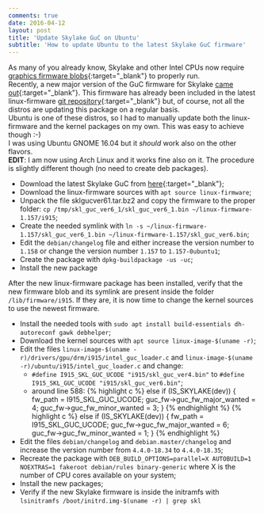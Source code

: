 ```yaml
---                                                                                     
comments: true
date: 2016-04-12
layout: post
title: 'Update Skylake GuC on Ubuntu'
subtitle: 'How to update Ubuntu to the latest Skylake GuC firmware'
---
```


As many of you already know, Skylake and other Intel CPUs now require [graphics firmware blobs](http://www.phoronix.com/scan.php?page=news_item&px=intel-skl-bxt-firmware-blobs){:target="_blank"} to properly run.<br>
Recently, a new major version of the GuC firmware for Skylake [came out](https://01.org/linuxgraphics/downloads/skylake-guc-6.1){:target="_blank"}. This firmware has already been included in the latest linux-firmware [git repository](http://git.kernel.org/cgit/linux/kernel/git/firmware/linux-firmware.git/commit/?id=0a0c97667d0e80c56de8fd999d17bf2b553aab8f){:target="_blank"} but, of course, not all the distros are updating this package on a regular basis.<br>Ubuntu is one of these distros, so I had to manually update both the linux-firmware and the kernel packages on my own. This was easy to achieve though :-)
<br>I was using Ubuntu GNOME 16.04 but it _should_ work also on the other flavors.
<br>**EDIT**: I am now using Arch Linux and it works fine also on it. The procedure is slightly different though (no need to create deb packages).

- Download the latest Skylake GuC from [here](https://01.org/linuxgraphics/downloads/skylake-guc-6.1){:target="_blank"};
- Download the linux-firmware sources with `apt source linux-firmware`;
- Unpack the file sklgucver61.tar.bz2 and copy the firmware to the proper folder: `cp /tmp/skl_guc_ver6_1/skl_guc_ver6_1.bin ~/linux-firmware-1.157/i915`;
- Create the needed symlink with `ln -s ~/linux-firmware-1.157/skl_guc_ver6_1.bin ~/linux-firmware-1.157/skl_guc_ver6.bin`;
- Edit the `debian/changelog` file and either increase the version number to `1.158` or change the version number `1.157` to `1.157-0ubuntu1`;
- Create the package with `dpkg-buildpackage -us -uc`;
- Install the new package

After the new linux-firmware package has been installed, verify that the new firmware blob and its symlink are present inside the folder `/lib/firmware/i915`. If they are, it is now time to change the kernel sources to use the newest firmware.

- Install the needed tools with `sudo apt install build-essentials dh-autoreconf gawk debhelper`;
- Download the kernel sources with `apt source linux-image-$(uname -r)`;
- Edit the files `linux-image-$(uname -r)/drivers/gpu/drm/i915/intel_guc_loader.c` and `linux-image-$(uname -r)/ubuntu/i915/intel_guc_loader.c` and change:
	- `#define I915_SKL_GUC_UCODE "i915/skl_guc_ver4.bin"` to `#define I915_SKL_GUC_UCODE "i915/skl_guc_ver6.bin"`;
	- around line 588:
		{% highlight c %}
		else if (IS_SKYLAKE(dev)) {
			fw_path = I915_SKL_GUC_UCODE;
			guc_fw->guc_fw_major_wanted = 4;
			guc_fw->guc_fw_minor_wanted = 3;
		}
		{% endhighlight %}
		{% highlight c %}
		else if (IS_SKYLAKE(dev)) {
			fw_path = I915_SKL_GUC_UCODE;
			guc_fw->guc_fw_major_wanted = 6;
			guc_fw->guc_fw_minor_wanted = 1;
		}
		{% endhighlight %}
- Edit the files `debian/changelog` and `debian.master/changelog` and increase the version number from `4.4.0-18.34` to `4.4.0-18.35`;
- Recreate the package with `DEB_BUILD_OPTIONS=parallel=X AUTOBUILD=1 NOEXTRAS=1 fakeroot debian/rules binary-generic` where X is the number of CPU cores available on your system;
- Install the new packages;
- Verify if the new Skylake firmware is inside the initramfs with `lsinitramfs /boot/initrd.img-$(uname -r) | grep skl`
